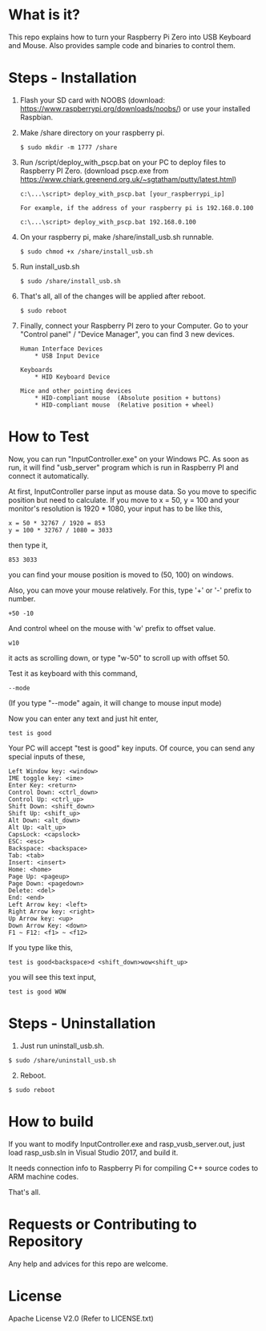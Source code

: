 What is it?
================================
This repo explains how to turn your Raspberry Pi Zero into USB Keyboard and Mouse. Also provides sample code and binaries to control them.

Steps - Installation
================================

1. Flash your SD card with NOOBS (download: https://www.raspberrypi.org/downloads/noobs/) or use your installed Raspbian.

2. Make /share directory on your raspberry pi.
    ```
    $ sudo mkdir -m 1777 /share
    ```

3. Run /script/deploy_with_pscp.bat on your PC to deploy files to Raspberry PI Zero. (download pscp.exe from https://www.chiark.greenend.org.uk/~sgtatham/putty/latest.html)
    ```
    c:\...\script> deploy_with_pscp.bat [your_raspberrypi_ip]

    For example, if the address of your raspberry pi is 192.168.0.100

    c:\...\script> deploy_with_pscp.bat 192.168.0.100
    ```

4. On your raspberry pi, make /share/install_usb.sh runnable.
    ```
    $ sudo chmod +x /share/install_usb.sh
    ```

5. Run install_usb.sh
    ```
    $ sudo /share/install_usb.sh
    ```

6. That's all, all of the changes will be applied after reboot.
    ```
    $ sudo reboot
    ```

7. Finally, connect your Raspberry PI zero to your Computer. Go to your "Control panel" / "Device Manager", you can find 3 new devices.
    ```
    Human Interface Devices
        * USB Input Device

    Keyboards
        * HID Keyboard Device

    Mice and other pointing devices
        * HID-compliant mouse  (Absolute position + buttons)
        * HID-compliant mouse  (Relative position + wheel)
    ```

How to Test
================================
Now, you can run "InputController.exe" on your Windows PC. As soon as run, it will find "usb_server" program which is run in Raspberry PI and connect it automatically.

At first, InputController parse input as mouse data. So you move to specific position but need to calculate. If you move to x = 50, y = 100 and your monitor's resolution is 1920 * 1080, your input has to be like this,

```
x = 50 * 32767 / 1920 = 853
y = 100 * 32767 / 1080 = 3033
```

then type it,

```
853 3033
```

you can find your mouse position is moved to (50, 100) on windows.

Also, you can move your mouse relatively. For this, type '+' or '-' prefix to number.

```
+50 -10
```

And control wheel on the mouse with 'w' prefix to offset value.

```
w10
```

it acts as scrolling down, or type "w-50" to scroll up with offset 50.

Test it as keyboard with this command,

```
--mode
```
(If you type "--mode" again, it will change to mouse input mode)

Now you can enter any text and just hit enter,

```
test is good
```

Your PC will accept "test is good" key inputs. Of cource, you can send any special inputs of these,

```
Left Window key: <window>
IME toggle key: <ime>
Enter Key: <return>
Control Down: <ctrl_down>
Control Up: <ctrl_up>
Shift Down: <shift_down>
Shift Up: <shift_up>
Alt Down: <alt_down>
Alt Up: <alt_up>
CapsLock: <capslock>
ESC: <esc>
Backspace: <backspace>
Tab: <tab>
Insert: <insert>
Home: <home>
Page Up: <pageup>
Page Down: <pagedown>
Delete: <del>
End: <end>
Left Arrow key: <left>
Right Arrow key: <right>
Up Arrow key: <up>
Down Arrow Key: <down>
F1 ~ F12: <f1> ~ <f12>
```

If you type like this,

```
test is good<backspace>d <shift_down>wow<shift_up>
```

you will see this text input,

```
test is good WOW
```


Steps - Uninstallation
================================
1. Just run uninstall_usb.sh.

```
$ sudo /share/uninstall_usb.sh
``` 

2. Reboot.
```
$ sudo reboot
``` 


How to build
================================
If you want to modify InputController.exe and rasp_vusb_server.out, just load rasp_usb.sln in Visual Studio 2017, and build it.

It needs connection info to Raspberry Pi for compiling C++ source codes to ARM machine codes.

That's all.

Requests or Contributing to Repository
================================
Any help and advices for this repo are welcome.

License
================================
Apache License V2.0
(Refer to LICENSE.txt)